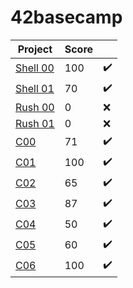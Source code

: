 # 42basecamp

| Project  | Score  |   |
|---|---|---|
| [Shell 00](Shell00)  |  100 | :heavy_check_mark: |
| [Shell 01](Shell01)  |  70 | :heavy_check_mark:  |
| [Rush 00](rush_00) |  0 | :x: |
| [Rush 01](rush_01)  |  0 | :x: |
| [C00](C00)  | 71  | :heavy_check_mark:  |
| [C01](C01) | 100  | :heavy_check_mark:  |
| [C02](C02)  | 65  | :heavy_check_mark:  |
| [C03](C03)  | 87  |  :heavy_check_mark: |
| [C04](C04)  | 50  | :heavy_check_mark:  |
| [C05](C05)  | 60  | :heavy_check_mark:  |
| [C06](C06)   | 100 | :heavy_check_mark: | 
